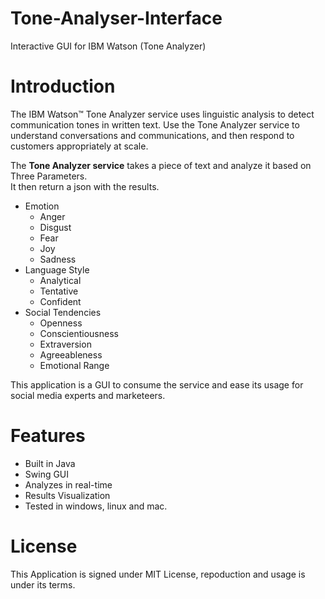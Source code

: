 # Tone-Analyser-Interface
Interactive GUI for IBM Watson (Tone Analyzer)

# Introduction 

The IBM Watson™ Tone Analyzer service uses linguistic analysis to detect communication tones in written text.
Use the Tone Analyzer service to understand conversations and communications, and then respond to customers appropriately at scale.

The **Tone Analyzer service** takes a piece of text and analyze it based on Three Parameters.<br/>
It then return a json with the results. 

- Emotion
  - Anger
  - Disgust
  - Fear
  - Joy
  - Sadness
- Language Style
  - Analytical 
  - Tentative
  - Confident
- Social Tendencies
  - Openness
  - Conscientiousness
  - Extraversion
  - Agreeableness
  - Emotional Range
  
This application is a GUI to consume the service and ease its usage for social media experts and marketeers.

# Features 

- Built in Java 
- Swing GUI
- Analyzes in real-time
- Results Visualization
- Tested in windows, linux and mac.
# License 

This Application is signed under MIT License, repoduction and usage is under its terms.

